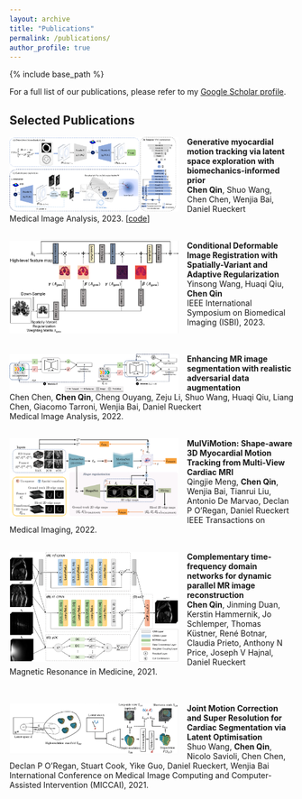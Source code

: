 ```yaml
---
layout: archive
title: "Publications"
permalink: /publications/
author_profile: true
---
```



{% include base_path %}

For a full list of our publications, please refer to my [Google Scholar profile](https://scholar.google.com/citations?user=mTWrOqHOqjoC&hl=en).

Selected Publications
------

<img align="left" width="300" src="/images/framework_v1.png" style="margin-right: 15px" /> 

**Generative myocardial motion tracking via latent space exploration with biomechanics-informed prior**\
**Chen Qin**, Shuo Wang, Chen Chen, Wenjia Bai, Daniel Rueckert\
Medical Image Analysis, 2023. \[[code](https://github.com/cq615/BIGM-motion-tracking)\]<br />
<br />

<img align="left" width="300" src="/images/conditional_newblocks.png" style="margin-right: 15px" /> 

**Conditional Deformable Image Registration with Spatially-Variant and Adaptive Regularization**\
Yinsong Wang, Huaqi Qiu, **Chen Qin**\
IEEE International Symposium on Biomedical Imaging (ISBI), 2023. <br />
<br /><br />

<img align="left" width="300" src="/images/adversarialDA.jpg" style="margin-right: 15px" /> 

**Enhancing MR image segmentation with realistic adversarial data augmentation**\
Chen Chen, **Chen Qin**, Cheng Ouyang, Zeju Li, Shuo Wang, Huaqi Qiu, Liang Chen, Giacomo Tarroni, Wenjia Bai, Daniel Rueckert\
Medical Image Analysis, 2022. <br />
<br />

<img align="left" width="300" src="/images/Mulvimotion.png" style="margin-right: 15px" /> 

**MulViMotion: Shape-aware 3D Myocardial Motion Tracking from Multi-View Cardiac MRI**\
Qingjie Meng, **Chen Qin**, Wenjia Bai, Tianrui Liu, Antonio De Marvao, Declan P O’Regan, Daniel Rueckert\
IEEE Transactions on Medical Imaging, 2022. <br />
<br />

<img align="left" width="300" src="/images/CTFNet.jpeg" style="margin-right: 15px" /> 

**Complementary time‐frequency domain networks for dynamic parallel MR image reconstruction**\
**Chen Qin**, Jinming Duan, Kerstin Hammernik, Jo Schlemper, Thomas Küstner, René Botnar, Claudia Prieto, Anthony N Price, Joseph V Hajnal, Daniel Rueckert\
Magnetic Resonance in Medicine, 2021. <br />
<br /><br />

<img align="left" width="300" src="/images/JointSR.png" style="margin-right: 15px" /> 

**Joint Motion Correction and Super Resolution for Cardiac Segmentation via Latent Optimisation**\
Shuo Wang, **Chen Qin**, Nicolo Savioli, Chen Chen, Declan P O’Regan, Stuart Cook, Yike Guo, Daniel Rueckert, Wenjia Bai\
International Conference on Medical Image Computing and Computer-Assisted Intervention (MICCAI), 2021. <br />
<br />


